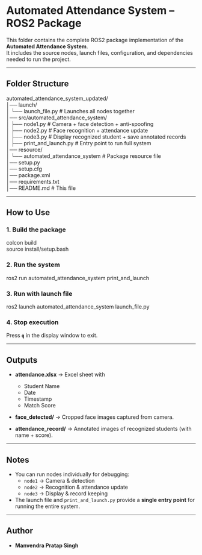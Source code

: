 # Automated Attendance System – ROS2 Package  

This folder contains the complete ROS2 package implementation of the **Automated Attendance System**.  
It includes the source nodes, launch files, configuration, and dependencies needed to run the project.  

---

## Folder Structure  

automated_attendance_system_updated/  
│── launch/  
│   └── launch_file.py              # Launches all nodes together  
│── src/automated_attendance_system/  
│   ├── node1.py                    # Camera + face detection + anti-spoofing  
│   ├── node2.py                    # Face recognition + attendance update  
│   ├── node3.py                    # Display recognized student + save annotated records  
│   ├── print_and_launch.py         # Entry point to run full system  
│── resource/  
│   └── automated_attendance_system # Package resource file  
│── setup.py  
│── setup.cfg  
│── package.xml  
│── requirements.txt  
│── README.md                       # This file  

---

## How to Use  

### 1. Build the package  
colcon build  
source install/setup.bash  

### 2. Run the system  
ros2 run automated_attendance_system print_and_launch  

### 3. Run with launch file  
ros2 launch automated_attendance_system launch_file.py  

### 4. Stop execution  
Press **`q`** in the display window to exit.  

---

## Outputs  

- **attendance.xlsx** → Excel sheet with  
  - Student Name  
  - Date  
  - Timestamp  
  - Match Score  

- **face_detected/** → Cropped face images captured from camera.  

- **attendance_record/** → Annotated images of recognized students (with name + score).  

---

## Notes  

- You can run nodes individually for debugging:  
  - `node1` → Camera & detection  
  - `node2` → Recognition & attendance update  
  - `node3` → Display & record keeping  
- The launch file and `print_and_launch.py` provide a **single entry point** for running the entire system.  

---

## Author  
- **Manvendra Pratap Singh**
